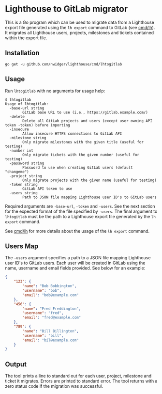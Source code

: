 Lighthouse to GitLab migrator
=============================

This is a Go program which can be used to migrate data from a
Lighthouse export file generated using the `lh export` command to
GitLab (see
[cmd/lh](https://github.com/nwidger/lighthouse/blob/master/cmd/lh)).
It migrates all Lighthouse users, projects, milestones and tickets
contained within the export file.

## Installation

``` no-highlight
go get -u github.com/nwidger/lighthouse/cmd/lhtogitlab
```

## Usage

Run `lhtogitlab` with no arguments for usage help:

``` no-highlight
$ lhtogitlab
Usage of lhtogitlab:
  -base-url string
    	GitLab base URL to use (i.e., https://gitlab.example.com/)
  -delete
    	Delete all GitLab projects and users (except user owning API token -token) before importing
  -insecure
    	Allow insecure HTTPS connections to GitLab API
  -milestone string
    	Only migrate milestones with the given title (useful for testing)
  -number int
    	Only migrate tickets with the given number (useful for testing)
  -password string
    	Password to use when creating GitLab users (default "changeme")
  -project string
    	Only migrate projects with the given name (useful for testing)
  -token string
    	GitLab API token to use
  -users string
    	Path to JSON file mapping Lighthouse user ID's to GitLab users
```

Required arguments are `-base-url`, `-token` and `-users`.  See the
next section for the expected format of the file specified by
`-users`.  The final argument to `lhtogitlab` must be the path to a
Lighthouse export file generated by the `lh export` command.

See [cmd/lh](https://github.com/nwidger/lighthouse/blob/master/cmd/lh)
for more details about the usage of the `lh export` command.

## Users Map

The `-users` argument specifies a path to a JSON file mapping
Lighthouse user ID's to GitLab users.  Each user will be created in
GitLab using the name, username and email fields provided.  See below
for an example:

``` json
{
    "123": {
        "name": "Bob Bobbington",
        "username": "bob",
        "email": "bob@example.com"
    },
    "456": {
        "name": "Fred Freddington",
        "username": "fred",
        "email": "fred@example.com"
    },
    "789": {
        "name": "Bill Billington",
        "username": "bill",
        "email": "bil@example.com"
    }
}
```

## Output

The tool prints a line to standard out for each user, project,
milestone and ticket it migrates.  Errors are printed to standard
error.  The tool returns with a zero status code if the migration was
successful.
